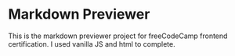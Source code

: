 # Markdown Previewer

This is the markdown previewer project for freeCodeCamp frontend certification.
I used vanilla JS and html to complete.
